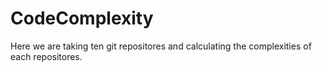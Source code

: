 # CodeComplexity
Here we are taking  ten git repositores and calculating the complexities of each repositores.
